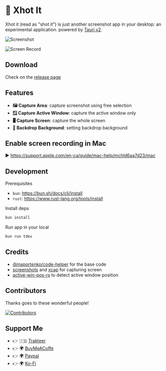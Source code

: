 # 📸 Xhot It

Xhot it (read as "shot it") is just another screenshot app in your desktop: an experimental application. powered by [Tauri v2](https://v2.tauri.app/).

![Screenshot](./screenshot.png)

![Screen Record](./screenrecord.gif)

## Download

Check on the [release page](https://github.com/mazipan/xhotit/releases)

## Features

- **🖼️ Capture Area**: capture screenshot using free selection
- **🪟 Capture Active Window**: capture the active window only
- **🖥️ Capture Screen**: capture the whole screen
- **🎨 Backdrop Background**: setting backdrop background

## Enable screen recording in Mac

▶️ https://support.apple.com/en-ca/guide/mac-help/mchld6aa7d23/mac

## Development

Prerequisites

+ `bun`: https://bun.sh/docs/cli/install
+ `rust`: https://www.rust-lang.org/tools/install

Install deps

```bash
bun install
```

Run app in your local

```bash
bun run tdev
```

## Credits

+ [dimaportenko/code-helper](https://github.com/dimaportenko/code-helper) for the base code
+ [screenshots](https://crates.io/crates/screenshots) and [xcap](https://crates.io/crates/xcap) for capturing screen
+ [active-win-pos-rs](https://crates.io/crates/active-win-pos-rs/) to detect active window position


## Contributors

Thanks goes to these wonderful people!

[![Contributors](https://contrib.rocks/image?repo=mazipan/xhotit)](https://github.com/mazipan/xhotit/graphs/contributors)

## Support Me

- 👉 🇮🇩 [Trakteer](https://trakteer.id/mazipan/tip?utm_source=github-mazipan)
- 👉 🌍 [BuyMeACoffe](https://www.buymeacoffee.com/mazipan?utm_source=github-mazipan)
- 👉 🌍 [Paypal](https://www.paypal.me/mazipan?utm_source=github-mazipan)
- 👉 🌍 [Ko-Fi](https://ko-fi.com/mazipan?utm_source=github-mazipan)
